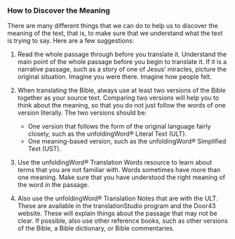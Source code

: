 
### How to Discover the Meaning

There are many different things that we can do to help us to discover the meaning of the text, that is, to make sure that we understand what the text is trying to say. Here are a few suggestions:

1. Read the whole passage through before you translate it. Understand the main point of the whole passage before you begin to translate it. If it is a narrative passage, such as a story of one of Jesus’ miracles, picture the original situation. Imagine you were there. Imagine how people felt.
1. When translating the Bible, always use at least two versions of the Bible together as your source text. Comparing two versions will help you to think about the meaning, so that you do not just follow the words of one version literally. The two versions should be:

    * One version that follows the form of the original language fairly closely, such as the unfoldingWord® Literal Text (ULT).
    * One meaning-based version, such as the unfoldingWord® Simplified Text (UST).

1. Use the unfoldingWord® Translation Words resource to learn about terms that you are not familiar with. Words sometimes have more than one meaning. Make sure that you have understood the right meaning of the word in the passage.
1. Also use the unfoldingWord® Translation Notes that are with the ULT. These are available in the translationStudio program and the Door43 website. These will explain things about the passage that may not be clear. If possible, also use other reference books, such as other versions of the Bible, a Bible dictionary, or Bible commentaries.

